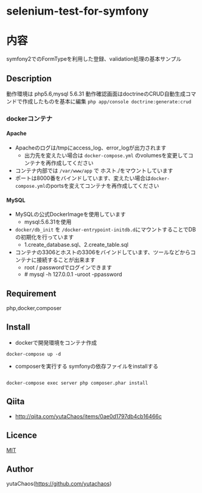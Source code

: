 selenium-test-for-symfony
=========================

# 内容
symfony2でのFormTypeを利用した登録、validation処理の基本サンプル

## Description
動作環境は
php5.6,mysql 5.6.31
動作確認画面はdoctrineのCRUD自動生成コマンドで作成したものを基本に編集
`php app/console doctrine:generate:crud`
### dockerコンテナ

#### Apache
* Apacheのログは/tmpにaccess\_log、error\_logが出力されます
	* 出力先を変えたい場合は `docker-compose.yml` のvolumesを変更してコンテナを再作成してください
* コンテナ内部では `/var/www/app` で ホスト./をマウントしています
* ポートは8000番をバインドしています、変えたい場合は`docker-compose.yml`のportsを変えてコンテナを再作成してください

#### MySQL

* MySQLの公式DockerImageを使用しています
	* mysql:5.6.31を使用
* `docker/db_init` を `/docker-entrypoint-initdb.d`にマウントすることでDBの初期化を行っています
	* 1.create\_database.sql、2.create\_table.sql
* コンテナの3306とホストの3306をバインドしています、ツールなどからコンテナに接続することが出来ます
	* root / passwordでログインできます
	* \# mysql -h 127.0.0.1 -uroot -ppassword



## Requirement
php,docker,composer

## Install

- dockerで開発環境をコンテナ作成
```
docker-compose up -d
```
-  composerを実行する
symfonyの依存ファイルをinstallする  

```

docker-compose exec server php composer.phar install

```
## Qiita
- http://qiita.com/yutaChaos/items/0ae0d1797db4cb16466c

## Licence

[MIT](https://github.com/tcnksm/tool/blob/master/LICENCE)

## Author

yutaChaos(https://github.com/yutachaos)